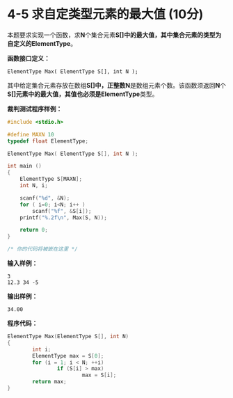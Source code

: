 # 4-5 求自定类型元素的最大值   (10分)

本题要求实现一个函数，求**N**个集合元素**S[]**中的最大值，其中集合元素的类型为自定义的**ElementType**。

**函数接口定义：**

`ElementType Max( ElementType S[], int N );`

其中给定集合元素存放在数组**S[]**中，正整数**N**是数组元素个数。该函数须返回**N**个**S[]**元素中的最大值，其值也必须是**ElementType**类型。

**裁判测试程序样例：**
```c
#include <stdio.h>

#define MAXN 10
typedef float ElementType;

ElementType Max( ElementType S[], int N );

int main ()
{
    ElementType S[MAXN];
    int N, i;

    scanf("%d", &N);
    for ( i=0; i<N; i++ )
        scanf("%f", &S[i]);
    printf("%.2f\n", Max(S, N));

    return 0;
}

/* 你的代码将被嵌在这里 */
```

**输入样例：**
```
3
12.3 34 -5
```

**输出样例：**
```
34.00
```

**程序代码：**
```c
ElementType Max(ElementType S[], int N)
{
        int i;
        ElementType max = S[0];
        for (i = 1; i < N; ++i)
                if (S[i] > max)
                        max = S[i];
        return max;
}
```